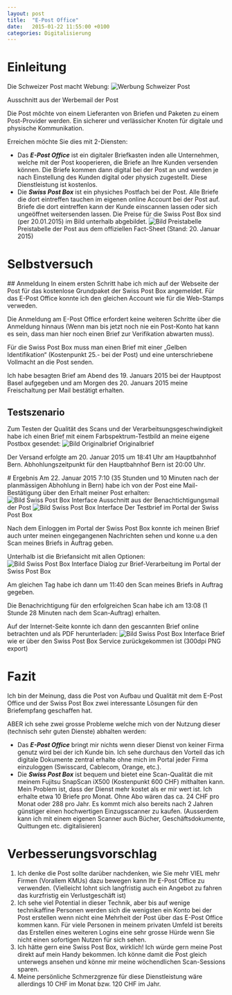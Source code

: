 ```yaml
---
layout: post
title:  "E-Post Office"
date:   2015-01-22 11:55:00 +0100
categories: Digitalisierung
---
```

# Einleitung
Die Schweizer Post macht Webung:
![Werbung Schweizer Post](/assets/d997a-a_003.png)

Ausschnitt aus der Werbemail der Post

Die Post möchte von einem Lieferanten von Briefen und Paketen zu einem Post-Provider werden. Ein sicherer und verlässicher Knoten für digitale und physische Kommunikation.

Erreichen möchte Sie dies mit 2-Diensten:

* Das ***E-Post Office*** ist ein digitaler Briefkasten inden alle Unternehmen, welche mit der Post kooperieren, die Briefe an Ihre Kunden versenden können. Die Briefe kommen dann digital bei der Post an und werden je nach Einstellung des Kunden digital oder physich zugestellt. Diese Dienstleistung ist kostenlos.
* Die ***Swiss Post Box*** ist ein physiches Postfach bei der Post. Alle Briefe die dort eintreffen tauchen im eigenen online Account bei der Post auf. Briefe die dort eintreffen kann der Kunde einscannen lassen oder sich ungeöffnet weitersenden lassen. Die Preise für die Swiss Post Box sind (per 20.01.2015) im Bild unterhalb abgebildet.
![Bild Preistabelle](/assets/b513f-a.png)
Preistabelle der Post aus dem offiziellen Fact-Sheet (Stand: 20. Januar 2015)

# Selbstversuch
## Anmeldung
In einem ersten Schritt habe ich mich auf der Webseite der Post für das kostenlose Grundpaket der Swiss Post Box angemeldet. Für das E-Post Office konnte ich den gleichen Account wie für die Web-Stamps verweden.

Die Anmeldung am E-Post Office erfordert keine weiteren Schritte über die Anmeldung hinnaus (Wenn man bis jetzt noch nie ein Post-Konto hat kann es sein, dass man hier noch einen Brief zur Verifikation abwarten muss).

Für die Swiss Post Box muss man einen Brief mit einer „Gelben Identifikation“  (Kostenpunkt 25.- bei der Post) und eine unterschriebene Vollmacht an die Post senden.

Ich habe besagten Brief am Abend des 19. Januars 2015 bei der Hauptpost Basel aufgegeben und am Morgen des 20. Januars 2015 meine Freischaltung per Mail bestätigt erhalten.

## Testszenario
Zum Testen der Qualität des Scans und der Verarbeitsungsgeschwindigkeit habe ich einen Brief mit einem Farbspektrum-Testbild an meine eigene Postbox gesendet:
![Bild Originalbrief](/assets/a2c7d-testbriefpostbox.png)
Originalbrief

Der Versand erfolgte am 20. Januar 2015 um 18:41 Uhr am Hauptbahnhof Bern. Abhohlungszeitpunkt für den Hauptbahnhof Bern ist 20:00 Uhr.

# Ergebnis
Am 22. Januar 2015 7:10 (35 Stunden und 10 Minuten nach der planmässigen Abhohlung in Bern) habe ich von der Post eine Mail-Bestätigung über den Erhalt meiner Post erhalten:
![Bild Swiss Post Box Interface](/assets/1cd74-image.jpg)
Ausschnitt aus der Benachtichtigungsmail der Post
![Bild Swiss Post Box Interface](/assets/282a8-image_002.jpg)
Der Testbrief im Portal der Swiss Post Box

Nach dem Einloggen im Portal der Swiss Post Box konnte ich meinen Brief auch unter meinen eingegangenen Nachrichten sehen und konne u.a den Scan meines Briefs in Auftrag geben.

Unterhalb ist die Briefansicht mit allen Optionen:
![Bild Swiss Post Box Interface](/assets/50f0f-image_003.jpg)
Dialog zur Brief-Verarbeitung im Portal der Swiss Post Box

Am gleichen Tag habe ich dann um 11:40 den Scan meines Briefs in Auftrag gegeben.

Die Benachrichtigung für den erfolgreichen Scan habe ich am 13:08 (1 Stunde 28 Minuten nach dem Scan-Auftrag) erhalten.

Auf der Internet-Seite konnte ich dann den gescannten Brief online betrachten und als PDF herunterladen:
![Bild Swiss Post Box Interface](/assets/24f2b-a_002.png)
Brief wie er über den Swiss Post Box Service zurückgekommen ist (300dpi PNG export)

# Fazit
Ich bin der Meinung, dass die Post von Aufbau und Qualität mit dem E-Post Office und der Swiss Post Box zwei interessante Lösungen für den Briefempfang geschaffen hat.

ABER ich sehe zwei grosse Probleme welche mich von der Nutzung dieser (technisch sehr guten Dienste) abhalten werden:

* Das ***E-Post Office*** bringt mir nichts wenn dieser Dienst von keiner Firma genutz wird bei der ich Kunde bin. Ich sehe durchaus den Vorteil das ich digitale Dokumente zentral erhalte ohne mich im Portal jeder Firma einzuloggen (Swisscard, Cablecom, Orange, etc.).
* Die ***Swiss Post Box*** ist bequem und bietet eine Scan-Qualität die mit meinem Fujitsu SnapScan iX500 (Kostenpunkt 600 CHF) mithalten kann. Mein Problem ist, dass der Dienst mehr kostet als er mir wert ist. Ich erhalte etwa 10 Briefe pro Monat. Ohne Abo wären das ca. 24 CHF pro Monat oder 288 pro Jahr. Es kommt mich also bereits nach 2 Jahren günstiger einen hochwertigen Einzugsscanner zu kaufen. (Ausserdem kann ich mit einem eigenen Scanner auch Bücher, Geschäftsdokumente, Quittungen etc. digitalisieren)

# Verbesserungsvorschlag
1. Ich denke die Post sollte darüber nachdenken, wie Sie mehr VIEL mehr Firmen (Vorallem KMUs) dazu bewegen kann Ihr E-Post Office zu verwenden. (Vielleicht lohnt sich langfristig auch ein Angebot zu fahren das kurzfristig ein Verlustgeschäft ist)
1. Ich sehe viel Potential in dieser Technik, aber bis auf wenige technikaffine Personen werden sich die wenigsten ein Konto bei der Post erstellen wenn nicht eine Mehrheit der Post über das E-Post Office kommen kann. Für viele Personen in meinem privaten Umfeld ist bereits das Erstellen eines weiteren Logins eine sehr grosse Hürde wenn Sie nicht einen sofortigen Nutzen für sich sehen.
1. Ich hätte gern eine Swiss Post Box, wirklich! Ich würde gern meine Post direkt auf mein Handy bekommen. Ich könne damit die Post gleich unterwegs ansehen und könne mir meine wöchendlichen Scan-Sessions sparen.
1. Meine persönliche Schmerzgrenze für diese Dienstleistung wäre allerdings 10 CHF im Monat bzw. 120 CHF im Jahr.